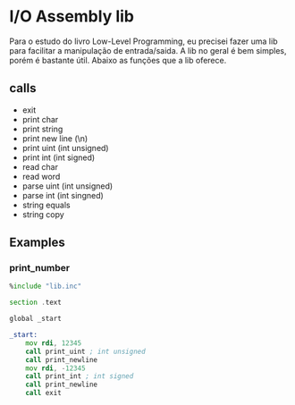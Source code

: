 # I/O Assembly lib 
Para o estudo do livro Low-Level Programming, eu precisei fazer uma lib para facilitar a manipulação de entrada/saida. A lib no geral é bem simples, porém é bastante útil. Abaixo as funções que a lib oferece.

## calls
- exit
- print char
- print string
- print new line (\n)
- print uint (int unsigned)
- print int (int signed)
- read char 
- read word
- parse uint (int unsigned)
- parse int (int singned)
- string equals
- string copy

## Examples

### print_number
```asm
%include "lib.inc"

section .text

global _start

_start:
	mov rdi, 12345
	call print_uint ; int unsigned
	call print_newline
	mov rdi, -12345
	call print_int ; int signed
	call print_newline 
	call exit
 ```

